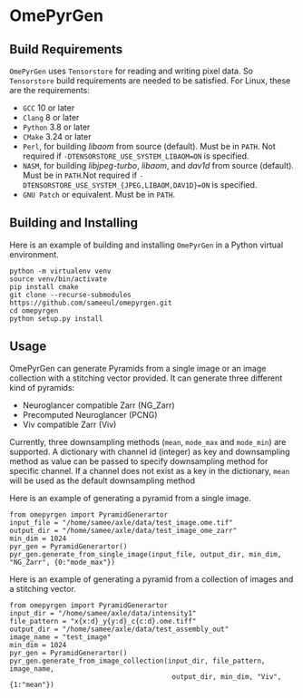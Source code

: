 # OmePyrGen

## Build Requirements

`OmePyrGen` uses `Tensorstore` for reading and writing pixel data. So `Tensorstore` build requirements are needed to be satisfied. 
For Linux, these are the requirements:
- `GCC` 10 or later
- `Clang` 8 or later
- `Python` 3.8 or later
- `CMake` 3.24 or later
- `Perl`, for building *libaom* from source (default). Must be in `PATH`. Not required if `-DTENSORSTORE_USE_SYSTEM_LIBAOM=ON` is specified.
- `NASM`, for building *libjpeg-turbo*, *libaom*, and *dav1d* from source (default). Must be in `PATH`.Not required if `-DTENSORSTORE_USE_SYSTEM_{JPEG,LIBAOM,DAV1D}=ON` is specified.
- `GNU Patch` or equivalent. Must be in `PATH`.


## Building and Installing

Here is an example of building and installing `OmePyrGen` in a Python virtual environment.
```
python -m virtualenv venv
source venv/bin/activate
pip install cmake
git clone --recurse-submodules https://github.com/sameeul/omepyrgen.git 
cd omepyrgen
python setup.py install
```

## Usage

OmePyrGen can generate Pyramids from a single image or an image collection with a stitching vector provided. It can generate three different kind of pyramids:
- Neuroglancer compatible Zarr (NG_Zarr)
- Precomputed Neuroglancer (PCNG)
- Viv compatible Zarr (Viv)

Currently, three downsampling methods (`mean`, `mode_max` and `mode_min`) are supported. A dictionary with channel id (integer) as key and downsampling method as value can be passed to specify downsampling method for specific channel. If a channel does not exist as a key in the 
dictionary, `mean` will be used as the default downsampling method

Here is an example of generating a pyramid from a single image.
```
from omepyrgen import PyramidGenerartor
input_file = "/home/samee/axle/data/test_image.ome.tif"
output_dir = "/home/samee/axle/data/test_image_ome_zarr"
min_dim = 1024
pyr_gen = PyramidGenerartor()
pyr_gen.generate_from_single_image(input_file, output_dir, min_dim, "NG_Zarr", {0:"mode_max"})
```

Here is an example of generating a pyramid from a collection of images and a stitching vector.
```
from omepyrgen import PyramidGenerartor
input_dir = "/home/samee/axle/data/intensity1"
file_pattern = "x{x:d}_y{y:d}_c{c:d}.ome.tiff"
output_dir = "/home/samee/axle/data/test_assembly_out"
image_name = "test_image"
min_dim = 1024
pyr_gen = PyramidGenerartor()
pyr_gen.generate_from_image_collection(input_dir, file_pattern, image_name, 
                                        output_dir, min_dim, "Viv", {1:"mean"})
```
